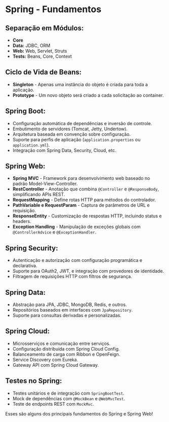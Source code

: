 # Spring - Fundamentos

## Separação em Módulos:
- **Core**
- **Data:** JDBC, ORM
- **Web:** Web, Servlet, Struts
- **Tests:** Beans, Core, Context

## Ciclo de Vida de Beans:
- **Singleton** - Apenas uma instância do objeto é criada para toda a aplicação.
- **Prototype** - Um novo objeto será criado a cada solicitação ao container.

## Spring Boot:
- Configuração automática de dependências e inversão de controle.
- Embutimento de servidores (Tomcat, Jetty, Undertow).
- Arquitetura baseada em convenção sobre configuração.
- Suporte para perfis de aplicação (`application.properties` ou `application.yml`).
- Integração com Spring Data, Security, Cloud, etc.

## Spring Web:
- **Spring MVC** - Framework para desenvolvimento web baseado no padrão Model-View-Controller.
- **RestController** - Anotação que combina `@Controller` e `@ResponseBody`, simplificando APIs REST.
- **RequestMapping** - Define rotas HTTP para métodos do controlador.
- **PathVariable e RequestParam** - Captura de parâmetros de URL e requisição.
- **ResponseEntity** - Customização de respostas HTTP, incluindo status e headers.
- **Exception Handling** - Manipulação de exceções globais com `@ControllerAdvice` e `@ExceptionHandler`.

## Spring Security:
- Autenticação e autorização com configuração programática e declarativa.
- Suporte para OAuth2, JWT, e integração com provedores de identidade.
- Filtragem de requisições HTTP com filtros de segurança.

## Spring Data:
- Abstração para JPA, JDBC, MongoDB, Redis, e outros.
- Repositórios baseados em interfaces com `JpaRepository`.
- Suporte para consultas derivadas e personalizadas.

## Spring Cloud:
- Microsserviços e comunicação entre serviços.
- Configuração distribuída com Spring Cloud Config.
- Balanceamento de carga com Ribbon e OpenFeign.
- Service Discovery com Eureka.
- Gateway API com Spring Cloud Gateway.

## Testes no Spring:
- Testes unitários e de integração com `SpringBootTest`.
- Mock de dependências com `@MockBean` e `@WebMvcTest`.
- Teste de endpoints REST com `MockMvc`.

Esses são alguns dos principais fundamentos do Spring e Spring Web!

